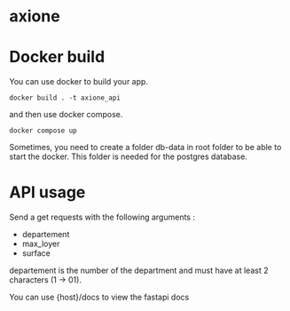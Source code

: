 # axione

# Docker build

You can use docker to build your app.

```
docker build . -t axione_api
```

and then use docker compose.

```
docker compose up
```

Sometimes, you need to create a folder db-data in root folder to be able to start the docker.
This folder is needed for the postgres database.

# API usage

Send a get requests with the following arguments : 
- departement
- max_loyer
- surface

departement is the number of the department and must have at least 2 characters (1 -> 01).


You can use {host}/docs to view the fastapi docs
